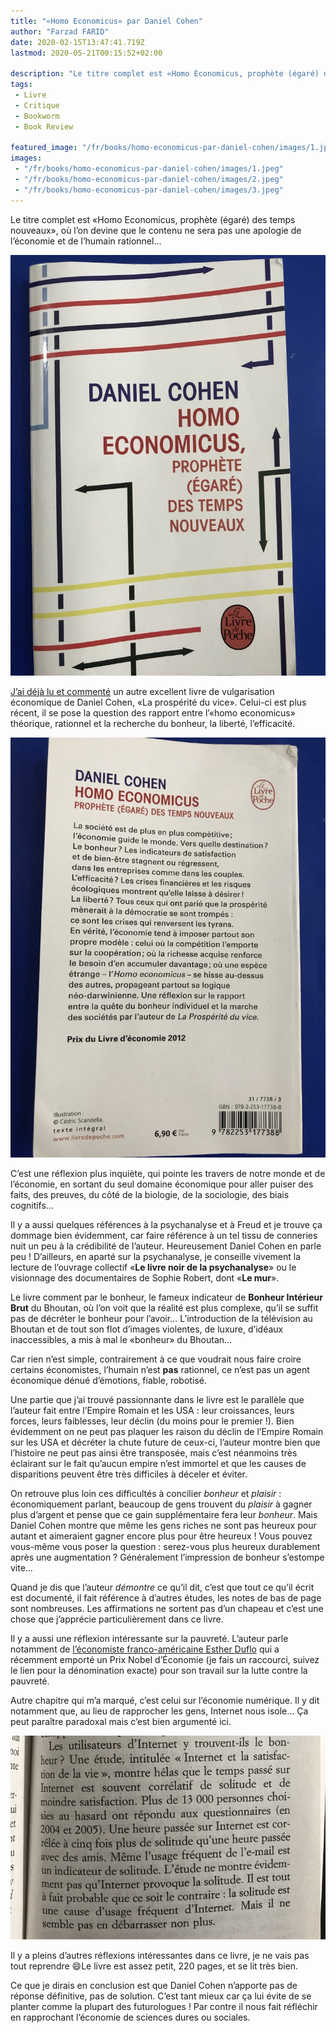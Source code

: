 ```yaml
---
title: "«Homo Economicus» par Daniel Cohen"
author: "Farzad FARID"
date: 2020-02-15T13:47:41.719Z
lastmod: 2020-05-21T00:15:52+02:00

description: "Le titre complet est «Homo Economicus, prophète (égaré) des temps nouveaux», où l’on devine que le contenu ne sera pas une apologie de…"
tags:
 - Livre
 - Critique
 - Bookworm
 - Book Review

featured_image: "/fr/books/homo-economicus-par-daniel-cohen/images/1.jpeg" 
images:
 - "/fr/books/homo-economicus-par-daniel-cohen/images/1.jpeg"
 - "/fr/books/homo-economicus-par-daniel-cohen/images/2.jpeg"
 - "/fr/books/homo-economicus-par-daniel-cohen/images/3.jpeg"
---
```


Le titre complet est «Homo Economicus, prophète (égaré) des temps nouveaux», où l’on devine que le contenu ne sera pas une apologie de l’économie et de l’humain rationnel…




![image](images/1.jpeg#layoutTextWidth)



[J’ai déjà lu et commenté](https://medium.com/les-lectures-de-farzad/la-prosp%C3%A9rit%C3%A9-du-vice-de-daniel-cohen-5b34a616d918) un autre excellent livre de vulgarisation économique de Daniel Cohen, «La prospérité du vice». Celui-ci est plus récent, il se pose la question des rapport entre l’«homo economicus» théorique, rationnel et la recherche du bonheur, la liberté, l’efficacité.




![image](images/2.jpeg#layoutTextWidth)



C’est une réflexion plus inquiète, qui pointe les travers de notre monde et de l’économie, en sortant du seul domaine économique pour aller puiser des faits, des preuves, du côté de la biologie, de la sociologie, des biais cognitifs…

Il y a aussi quelques références à la psychanalyse et à Freud et je trouve ça dommage bien évidemment, car faire référence à un tel tissu de conneries nuit un peu à la crédibilité de l’auteur. Heureusement Daniel Cohen en parle peu ! D’ailleurs, en aparté sur la psychanalyse, je conseille vivement la lecture de l’ouvrage collectif «**Le livre noir de la psychanalyse**» ou le visionnage des documentaires de Sophie Robert, dont «**Le mur**».

Le livre comment par le bonheur, le fameux indicateur de **Bonheur Intérieur Brut** du Bhoutan, où l’on voit que la réalité est plus complexe, qu’il se suffit pas de décréter le bonheur pour l’avoir… L’introduction de la télévision au Bhoutan et de tout son flot d’images violentes, de luxure, d’idéaux inaccessibles, a mis à mal le «bonheur» du Bhoutan…

Car rien n’est simple, contrairement à ce que voudrait nous faire croire certains économistes, l’humain n’est **pas** rationnel, ce n’est pas un agent économique dénué d’émotions, fiable, robotisé.

Une partie que j’ai trouvé passionnante dans le livre est le parallèle que l’auteur fait entre l’Empire Romain et les USA : leur croissances, leurs forces, leurs faiblesses, leur déclin (du moins pour le premier !). Bien évidemment on ne peut pas plaquer les raison du déclin de l’Empire Romain sur les USA et décréter la chute future de ceux-ci, l’auteur montre bien que l’histoire ne peut pas ainsi être transposée, mais c’est néanmoins très éclairant sur le fait qu’aucun empire n’est immortel et que les causes de disparitions peuvent être très difficiles à déceler et éviter.

On retrouve plus loin ces difficultés à concilier _bonheur_ et _plaisir_ : économiquement parlant, beaucoup de gens trouvent du _plaisir_ à gagner plus d’argent et pense que ce gain supplémentaire fera leur _bonheur_. Mais Daniel Cohen montre que même les gens riches ne sont pas heureux pour autant et aimeraient gagner encore plus pour être heureux ! Vous pouvez vous-même vous poser la question : serez-vous plus heureux durablement après une augmentation ? Généralement l’impression de bonheur s’estompe vite…

Quand je dis que l’auteur _démontre_ ce qu’il dit, c’est que tout ce qu’il écrit est documenté, il fait référence à d’autres études, les notes de bas de page sont nombreuses. Les affirmations ne sortent pas d’un chapeau et c’est une chose que j’apprécie particulièrement dans ce livre.

Il y a aussi une réflexion intéressante sur la pauvreté. L’auteur parle notamment de [l’économiste franco-américaine Esther Duflo](https://fr.wikipedia.org/wiki/Esther_Duflo) qui a récemment emporté un Prix Nobel d’Économie (je fais un raccourci, suivez le lien pour la dénomination exacte) pour son travail sur la lutte contre la pauvreté.

Autre chapitre qui m’a marqué, c’est celui sur l’économie numérique. Il y dit notamment que, au lieu de rapprocher les gens, Internet nous isole… Ça peut paraître paradoxal mais c’est bien argumenté ici.




![image](images/3.jpeg#layoutTextWidth)



Il y a pleins d’autres réflexions intéressantes dans ce livre, je ne vais pas tout reprendre 😄Le livre est assez petit, 220 pages, et se lit très bien.

Ce que je dirais en conclusion est que Daniel Cohen n’apporte pas de réponse définitive, pas de solution. C’est tant mieux car ça lui évite de se planter comme la plupart des futurologues ! Par contre il nous fait réfléchir en rapprochant l’économie de sciences dures ou sociales.
